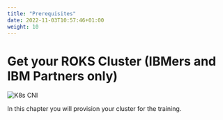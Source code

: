 ```yaml
---
title: "Prerequisites"
date: 2022-11-03T10:57:46+01:00
weight: 10
---
```


# Get your ROKS Cluster (IBMers and IBM Partners only)


![K8s CNI](/cp4waiops-training/pics/roks01.png)

In this chapter you will provision your cluster for the training.